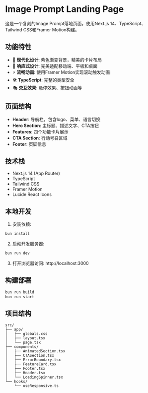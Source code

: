 # Image Prompt Landing Page

这是一个复刻的Image Prompt落地页面，使用Next.js 14、TypeScript、Tailwind CSS和Framer Motion构建。

## 功能特性

- 🎨 **现代化设计**: 紫色渐变背景，精美的卡片布局
- 📱 **响应式设计**: 完美适配移动端、平板和桌面
- ⚡ **流畅动画**: 使用Framer Motion实现滚动触发动画
- 🛠️ **TypeScript**: 完整的类型安全
- 🎭 **交互效果**: 悬停效果、按钮动画等

## 页面结构

- **Header**: 导航栏，包含logo、菜单、语言切换
- **Hero Section**: 主标题、描述文字、CTA按钮
- **Features**: 四个功能卡片展示
- **CTA Section**: 行动号召区域
- **Footer**: 页脚信息

## 技术栈

- Next.js 14 (App Router)
- TypeScript
- Tailwind CSS
- Framer Motion
- Lucide React Icons

## 本地开发

1. 安装依赖:
```bash
bun install
```

2. 启动开发服务器:
```bash
bun run dev
```

3. 打开浏览器访问: http://localhost:3000

## 构建部署

```bash
bun run build
bun run start
```

## 项目结构

```
src/
├── app/
│   ├── globals.css
│   ├── layout.tsx
│   └── page.tsx
├── components/
│   ├── AnimatedSection.tsx
│   ├── CTASection.tsx
│   ├── ErrorBoundary.tsx
│   ├── FeatureCard.tsx
│   ├── Footer.tsx
│   ├── Header.tsx
│   └── LoadingSpinner.tsx
└── hooks/
    └── useResponsive.ts
```